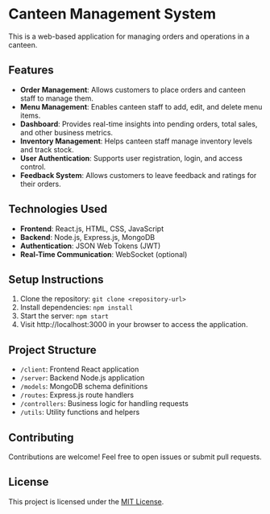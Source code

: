 # Canteen Management System

This is a web-based application for managing orders and operations in a canteen.

## Features

- **Order Management**: Allows customers to place orders and canteen staff to manage them.
- **Menu Management**: Enables canteen staff to add, edit, and delete menu items.
- **Dashboard**: Provides real-time insights into pending orders, total sales, and other business metrics.
- **Inventory Management**: Helps canteen staff manage inventory levels and track stock.
- **User Authentication**: Supports user registration, login, and access control.
- **Feedback System**: Allows customers to leave feedback and ratings for their orders.

## Technologies Used

- **Frontend**: React.js, HTML, CSS, JavaScript
- **Backend**: Node.js, Express.js, MongoDB
- **Authentication**: JSON Web Tokens (JWT)
- **Real-Time Communication**: WebSocket (optional)

## Setup Instructions

1. Clone the repository: `git clone <repository-url>`
2. Install dependencies: `npm install`
3. Start the server: `npm start`
4. Visit http://localhost:3000 in your browser to access the application.

## Project Structure

- `/client`: Frontend React application
- `/server`: Backend Node.js application
- `/models`: MongoDB schema definitions
- `/routes`: Express.js route handlers
- `/controllers`: Business logic for handling requests
- `/utils`: Utility functions and helpers

## Contributing

Contributions are welcome! Feel free to open issues or submit pull requests.

## License

This project is licensed under the [MIT License](LICENSE).
